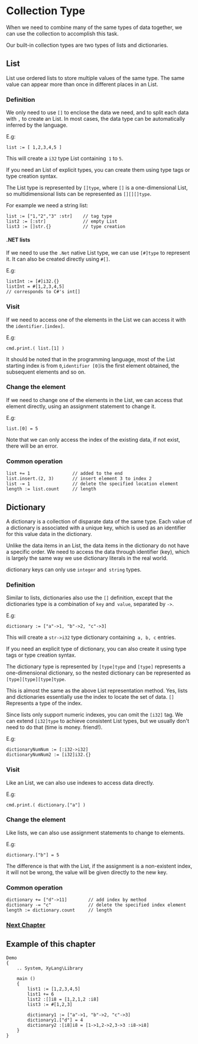 # Collection Type
When we need to combine many of the same types of data together, we can use the collection to accomplish this task.

Our built-in collection types are two types of lists and dictionaries.
## List
List use ordered lists to store multiple values ​​of the same type. The same value can appear more than once in different places in an List.
    
### Definition
We only need to use `[]` to enclose the data we need, and to split each data with `,` to create an List. In most cases, the data type can be automatically inferred by the language.

E.g:
```
list := [ 1,2,3,4,5 ]
```
This will create a `i32` type List containing` 1` to `5`.

If you need an List of explicit types, you can create them using type tags or type creation syntax.

The List type is represented by `[]type`, where `[]` is a one-dimensional List, so multidimensional lists can be represented as `[][][]type`.

For example we need a string list:
```
list := ["1,"2","3" :str]    // tag type
list2 := [:str]              // empty List
list3 := []str.{}            // type creation
```
#### .NET lists
If we need to use the `.Net` native List type, we can use `[#]type` to represent it.
It can also be created directly using `#[]`.

E.g:
```
listInt := [#]i32.{}
listInt = #[1,2,3,4,5]
// corresponds to C#'s int[]
```
### Visit
If we need to access one of the elements in the List we can access it with the `identifier.[index]`.

E.g:
```
cmd.print.( list.[1] )
```
It should be noted that in the programming language, most of the List starting index is from `0`,` identifier [0] `is the first element obtained, the subsequent elements and so on.
### Change the element
If we need to change one of the elements in the List, we can access that element directly, using an assignment statement to change it.

E.g:
```
list.[0] = 5
```
Note that we can only access the index of the existing data, if not exist, there will be an error.
### Common operation
```
list += 1                // added to the end
list.insert.(2, 3)       // insert element 3 to index 2
list -= 1                // delete the specified location element
length := list.count     // length
```
## Dictionary
A dictionary is a collection of disparate data of the same type. Each value of a dictionary is associated with a unique key, which is used as an identifier for this value data in the dictionary.

Unlike the data items in an List, the data items in the dictionary do not have a specific order. We need to access the data through identifier (key), which is largely the same way we use dictionary literals in the real world.

dictionary keys can only use `integer` and` string` types.
### Definition
Similar to lists, dictionaries also use the `[]` definition, except that the dictionaries type is a combination of `key` and` value`, separated by `->`.

E.g:
```
dictionary := ["a"->1, "b"->2, "c"->3]
```
This will create a `str->i32` type dictionary containing` a, b, c` entries.

If you need an explicit type of dictionary, you can also create it using type tags or type creation syntax.

The dictionary type is represented by `[type]type` and `[type]` represents a one-dimensional dictionary, so the nested dictionary can be represented as `[type][type][type]type`.

This is almost the same as the above List representation method. Yes, lists and dictionaries essentially use the index to locate the set of data. `[]` Represents a type of the index.

Since lists only support numeric indexes, you can omit the `[i32]` tag. We can extend `[i32]type` to achieve consistent List types, but we usually don't need to do that (time is money. friend!).

E.g:
```
dictionaryNumNum := [:i32->i32]
dictionaryNumNum2 := [i32]i32.{}
```
### Visit
Like an List, we can also use indexes to access data directly.

E.g:
```
cmd.print.( dictionary.["a"] )
```
### Change the element
Like lists, we can also use assignment statements to change to elements.

E.g:
```
dictionary.["b"] = 5
```
The difference is that with the List, if the assignment is a non-existent index, it will not be wrong, the value will be given directly to the new key.
### Common operation
```
dictionary += ["d"->11]        // add index by method
dictionary -= "c"              // delete the specified index element
length := dictionary.count     // length
```
### [Next Chapter](judgment.md)

## Example of this chapter
```
Demo
{
    .. System, XyLang\Library

    main ()
    {
        list1 := [1,2,3,4,5]
        list1 += 6
        list2 :[]i8 = [1,2,1,2 :i8]
        list3 := #[1,2,3]

        dictionary1 := ["a"->1, "b"->2, "c"->3]
        dictionary1.["d"] = 4
        dictionary2 :[i8]i8 = [1->1,2->2,3->3 :i8->i8]
    }
}
```